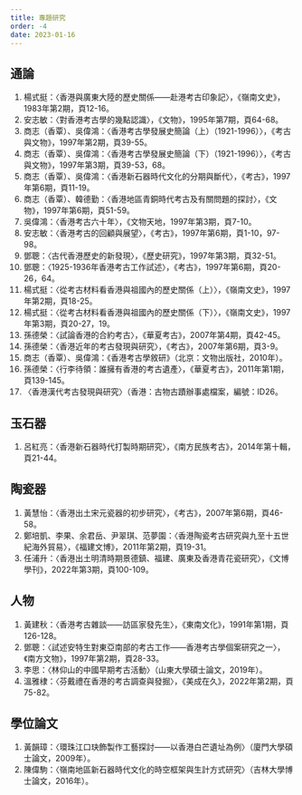 ```yaml
---
title: 專題研究
order: -4
date: 2023-01-16
---
```

<adsense></adsense>

## 通論
1. 楊式挺：〈香港與廣東大陸的歷史關係——赴港考古印象記〉，《嶺南文史》，1983年第2期，頁12-16。
2. 安志敏：〈對香港考古學的幾點認識〉，《文物》，1995年第7期，頁64-68。
3. 商志（香覃）、吳偉鴻：〈香港考古學發展史簡論（上）（1921-1996）〉，《考古與文物》，1997年第2期，頁39-55。
4. 商志（香覃）、吳偉鴻：〈香港考古學發展史簡論（下）（1921-1996）〉，《考古與文物》，1997年第3期，頁39-53，68。
5. 商志（香覃）、吳偉鴻：〈香港新石器時代文化的分期與斷代〉，《考古》，1997年第6期，頁11-19。
6. 商志（香覃）、韓德勤：〈香港地區青銅時代考古及有關問題的探討〉，《文物》，1997年第6期，頁51-59。
7.  吳偉鴻：〈香港考古六十年〉，《文物天地，1997年第3期，頁7-10。
8.  安志敏：〈香港考古的回顧與展望〉，《考古》，1997年第6期，頁1-10，97-98。
9.  鄧聰：〈古代香港歷史的新發現〉，《歷史研究》，1997年第3期，頁32-51。
10. 鄧聰：〈1925-1936年香港考古工作試述〉，《考古》，1997年第6期，頁20-26，64。
11. 楊式挺：〈從考古材料看香港與祖國內的歷史關係（上）〉，《嶺南文史》，1997年第2期，頁18-25。
12. 楊式挺：〈從考古材料看香港與祖國內的歷史關係（下）〉，《嶺南文史》，1997年第3期，頁20-27，19。
13. 孫德榮：〈試論香港的合約考古〉，《華夏考古》，2007年第4期，頁42-45。
14. 孫德榮：〈香港近年的考古發現與研究〉，《考古》，2007年第6期，頁3-9。
15. 商志（香覃）、吳偉鴻：《香港考古學敘研》（北京：文物出版社，2010年）。
16. 孫德榮：〈行李待領：誰擁有香港的考古遺產〉，《華夏考古》，2011年第1期，頁139-145。
17. 〈香港漢代考古發現與研究〉（香港：古物古蹟辦事處檔案，編號：ID26。
## 玉石器
1. 呂紅亮：〈香港新石器時代打製時期研究〉，《南方民族考古》，2014年第十輯，頁21-44。
## 陶瓷器
1. 黃慧怡：〈香港出土宋元瓷器的初步研究〉，《考古》，2007年第6期，頁46-58。
2. 鄭培凱、李果、余君岳、尹翠琪、范夢園：〈香港陶瓷考古研究與九至十五世紀海外貿易〉，《福建文博》，2011年第2期，頁19-31。
3. 任浦升：〈香港出土明清時期景德鎮、福建、廣東及香港青花瓷研究〉，《文博學刊》，2022年第3期，頁100-109。
## 人物
1. 黃建秋：〈香港考古雜談——訪區家發先生〉，《東南文化》，1991年第1期，頁126-128。
2. 鄧聰：〈試述安特生對東亞南部的考古工作——香港考古學個案研究之一〉，《南方文物》，1997年第2期，頁28-33。
3. 李思：〈林仰山的中國早期考古活動〉（山東大學碩士論文，2019年）。
4. 溫雅棣：〈芬戴禮在香港的考古調查與發掘〉，《美成在久》，2022年第2期，頁75-82。
## 學位論文
1. 黃韻璋：〈環珠江口玦飾製作工藝探討——以香港白芒遺址為例〉（廈門大學碩士論文，2009年）。
2. 陳偉駒：〈嶺南地區新石器時代文化的時空框架與生計方式研究〉（吉林大學博士論文，2016年）。